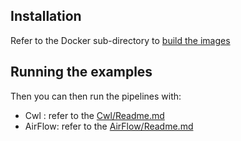## Installation
Refer to the Docker sub-directory to [build the images](Docker/Readme.md)

## Running the examples
Then you can then run the pipelines with:
 - Cwl : refer to the [Cwl/Readme.md](Cwl/Readme.md)
 - AirFlow: refer to the [AirFlow/Readme.md](AirFlow/Readme.md)
